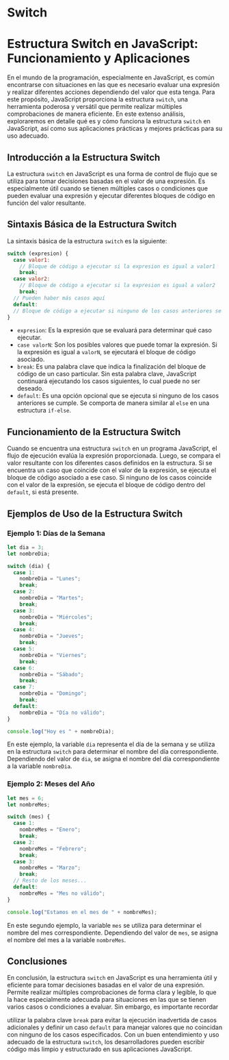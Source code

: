 # Switch

# Estructura Switch en JavaScript: Funcionamiento y Aplicaciones

En el mundo de la programación, especialmente en JavaScript, es común encontrarse con situaciones en las que es necesario evaluar una expresión y realizar diferentes acciones dependiendo del valor que esta tenga. Para este propósito, JavaScript proporciona la estructura `switch`, una herramienta poderosa y versátil que permite realizar múltiples comprobaciones de manera eficiente. En este extenso análisis, exploraremos en detalle qué es y cómo funciona la estructura `switch` en JavaScript, así como sus aplicaciones prácticas y mejores prácticas para su uso adecuado.

## Introducción a la Estructura Switch

La estructura `switch` en JavaScript es una forma de control de flujo que se utiliza para tomar decisiones basadas en el valor de una expresión. Es especialmente útil cuando se tienen múltiples casos o condiciones que pueden evaluar una expresión y ejecutar diferentes bloques de código en función del valor resultante.

## Sintaxis Básica de la Estructura Switch

La sintaxis básica de la estructura `switch` es la siguiente:

```jsx
switch (expresion) {
  case valor1:
    // Bloque de código a ejecutar si la expresion es igual a valor1
    break;
  case valor2:
    // Bloque de código a ejecutar si la expresion es igual a valor2
    break;
  // Pueden haber más casos aquí
  default:
  // Bloque de código a ejecutar si ninguno de los casos anteriores se cumple
}

```

- `expresion`: Es la expresión que se evaluará para determinar qué caso ejecutar.
- `case valorN`: Son los posibles valores que puede tomar la expresión. Si la expresión es igual a `valorN`, se ejecutará el bloque de código asociado.
- `break`: Es una palabra clave que indica la finalización del bloque de código de un caso particular. Sin esta palabra clave, JavaScript continuará ejecutando los casos siguientes, lo cual puede no ser deseado.
- `default`: Es una opción opcional que se ejecuta si ninguno de los casos anteriores se cumple. Se comporta de manera similar al `else` en una estructura `if-else`.

## Funcionamiento de la Estructura Switch

Cuando se encuentra una estructura `switch` en un programa JavaScript, el flujo de ejecución evalúa la expresión proporcionada. Luego, se compara el valor resultante con los diferentes casos definidos en la estructura. Si se encuentra un caso que coincide con el valor de la expresión, se ejecuta el bloque de código asociado a ese caso. Si ninguno de los casos coincide con el valor de la expresión, se ejecuta el bloque de código dentro del `default`, si está presente.

## Ejemplos de Uso de la Estructura Switch

### Ejemplo 1: Días de la Semana

```jsx
let dia = 3;
let nombreDia;

switch (dia) {
  case 1:
    nombreDia = "Lunes";
    break;
  case 2:
    nombreDia = "Martes";
    break;
  case 3:
    nombreDia = "Miércoles";
    break;
  case 4:
    nombreDia = "Jueves";
    break;
  case 5:
    nombreDia = "Viernes";
    break;
  case 6:
    nombreDia = "Sábado";
    break;
  case 7:
    nombreDia = "Domingo";
    break;
  default:
    nombreDia = "Día no válido";
}

console.log("Hoy es " + nombreDia);

```

En este ejemplo, la variable `dia` representa el día de la semana y se utiliza en la estructura `switch` para determinar el nombre del día correspondiente. Dependiendo del valor de `dia`, se asigna el nombre del día correspondiente a la variable `nombreDia`.

### Ejemplo 2: Meses del Año

```jsx
let mes = 6;
let nombreMes;

switch (mes) {
  case 1:
    nombreMes = "Enero";
    break;
  case 2:
    nombreMes = "Febrero";
    break;
  case 3:
    nombreMes = "Marzo";
    break;
  // Resto de los meses...
  default:
    nombreMes = "Mes no válido";
}

console.log("Estamos en el mes de " + nombreMes);

```

En este segundo ejemplo, la variable `mes` se utiliza para determinar el nombre del mes correspondiente. Dependiendo del valor de `mes`, se asigna el nombre del mes a la variable `nombreMes`.

## Conclusiones

En conclusión, la estructura `switch` en JavaScript es una herramienta útil y eficiente para tomar decisiones basadas en el valor de una expresión. Permite realizar múltiples comprobaciones de forma clara y legible, lo que la hace especialmente adecuada para situaciones en las que se tienen varios casos o condiciones a evaluar. Sin embargo, es importante recordar

utilizar la palabra clave `break` para evitar la ejecución inadvertida de casos adicionales y definir un caso `default` para manejar valores que no coincidan con ninguno de los casos especificados. Con un buen entendimiento y uso adecuado de la estructura `switch`, los desarrolladores pueden escribir código más limpio y estructurado en sus aplicaciones JavaScript.